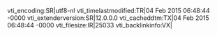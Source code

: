 vti_encoding:SR|utf8-nl
vti_timelastmodified:TR|04 Feb 2015 06:48:44 -0000
vti_extenderversion:SR|12.0.0.0
vti_cacheddtm:TX|04 Feb 2015 06:48:44 -0000
vti_filesize:IR|25033
vti_backlinkinfo:VX|
